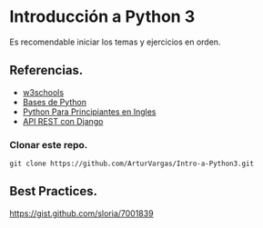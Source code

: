 
# Introducción a Python 3
Es recomendable iniciar los temas y ejercicios en orden.

## Referencias.
* [w3schools](https://www.w3schools.com/python/default.asp)
* [Bases de Python](https://youtu.be/chPhlsHoEPo)
* [Python Para Principiantes en Ingles](https://youtu.be/rfscVS0vtbw)
* [API REST con Django](https://www.youtube.com/watch?v=2ntdfVTdt_g&list=LLi-K2hRvFCxLV5uqbzJfewg&index=8&t=862s)

### Clonar este repo.
`git clone https://github.com/ArturVargas/Intro-a-Python3.git`

## Best Practices.
https://gist.github.com/sloria/7001839